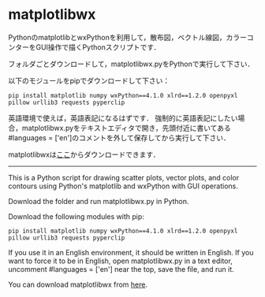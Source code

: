 # matplotlibwx
PythonのmatplotlibとwxPythonを利用して，散布図，ベクトル線図，カラーコンターをGUI操作で描くPythonスクリプトです．

フォルダごとダウンロードして，matplotlibwx.pyをPythonで実行して下さい．

以下のモジュールをpipでダウンロードして下さい：
```
pip install matplotlib numpy wxPython==4.1.0 xlrd==1.2.0 openpyxl pillow urllib3 requests pyperclip
```

英語環境で使えば，英語表記になるはずです．
強制的に英語表記にしたい場合，matplotlibwx.pyをテキストエディタで開き，先頭付近に書いてある#languages = ['en']のコメントを外して保存してから実行して下さい．

matplotlibwxは[ここ](https://github.com/gitwamoto/matplotlibwx)からダウンロードできます．

---

This is a Python script for drawing scatter plots, vector plots, and color contours using Python's matplotlib and wxPython with GUI operations.

Download the folder and run matplotlibwx.py in Python.

Download the following modules with pip:
```
pip install matplotlib numpy wxPython==4.1.0 xlrd==1.2.0 openpyxl pillow urllib3 requests pyperclip
```

If you use it in an English environment, it should be written in English.
If you want to force it to be in English, open matplotlibwx.py in a text editor, uncomment #languages = ['en'] near the top, save the file, and run it.

You can download matplotlibwx from [here](https://github.com/gitwamoto/matplotlibwx).
